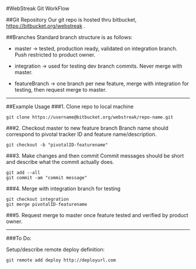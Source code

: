 #WebStreak Git WorkFlow

##Git Repository
Our git repo is hosted thru bitbucket, <https://bitbucket.org/webstreak> .

##Branches
Standard branch structure is as follows:

- master        -> tested, production ready, validated on integration branch. Push restricted to product owner.

- integration   -> used for testing dev branch commits. Never merge with master.

- featureBranch -> one branch per new feature, merge with integration for testing, then request merge to master.

-----------

##Example Usage
###1. Clone repo to local machine

    git clone https://username@bitbucket.org/webstreak/repo-name.git

###2. Checkout master to new feature branch
Branch name should correspond to pivotal tracker ID and feature name/description.

    git checkout -b "pivotalID-featurename"

###3. Make changes and then commit
Commit messages should be short and describe what the commit actually does. 

    git add --all
    git commit -am "commit message"

###4. Merge with integration branch for testing

    git checkout integration
    git merge pivotalID-featurename

###5. Request merge to master once feature tested and verified by product owner.

-----------

###To Do:

Setup/describe remote deploy definition:

    git remote add deploy http://deployurl.com


